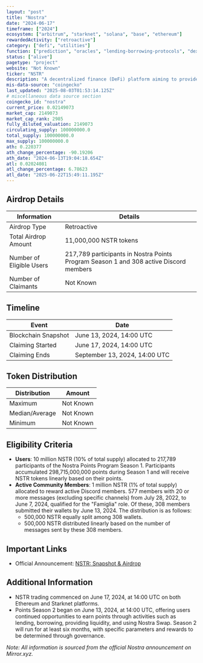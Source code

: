 ```yaml
---
layout: "post"
title: "Nostra"
date: "2024-06-17"
timeframe: ["2024"]
ecosystem: ["arbitrum", "starknet", "solana", "base", "ethereum"]
rewardedActivity: ["retroactive"]
category: ["defi", "utilities"]
function: ["prediction", "oracles", "lending-borrowing-protocols", "dex", "decentralized-finance", "markets"]
status: ["alive"]
pagetype: "project"
website: "Not Known"
ticker: "NSTR"
description: "A decentralized finance (DeFi) platform aiming to provide a comprehensive suite of financial services."
mis-data-source: "coingecko"
last_updated: "2025-08-03T01:53:14.125Z"
# miscellaneous data source section
coingecko_id: "nostra"
current_price: 0.02149073
market_cap: 2149073
market_cap_rank: 2985
fully_diluted_valuation: 2149073
circulating_supply: 100000000.0
total_supply: 100000000.0
max_supply: 100000000.0
ath: 0.220377
ath_change_percentage: -90.19206
ath_date: "2024-06-13T19:04:18.654Z"
atl: 0.02024081
atl_change_percentage: 6.78623
atl_date: "2025-06-22T15:49:11.195Z"
---
```


## Airdrop Details

| Information              | Details                                                                               |
| ------------------------ | ------------------------------------------------------------------------------------- |
| Airdrop Type             | Retroactive                                                                           |
| Total Airdrop Amount     | 11,000,000 NSTR tokens                                                                |
| Number of Eligible Users | 217,789 participants in Nostra Points Program Season 1 and 308 active Discord members |
| Number of Claimants      | Not Known                                                                             |

## Timeline

| Event               | Date                          |
| ------------------- | ----------------------------- |
| Blockchain Snapshot | June 13, 2024, 14:00 UTC      |
| Claiming Started    | June 17, 2024, 14:00 UTC      |
| Claiming Ends       | September 13, 2024, 14:00 UTC |

## Token Distribution

| Distribution   | Amount    |
| -------------- | --------- |
| Maximum        | Not Known |
| Median/Average | Not Known |
| Minimum        | Not Known |

## Eligibility Criteria

- **Users**: 10 million NSTR (10% of total supply) allocated to 217,789 participants of the Nostra Points Program Season 1. Participants accumulated 298,715,000,000 points during Season 1 and will receive NSTR tokens linearly based on their points.
- **Active Community Members**: 1 million NSTR (1% of total supply) allocated to reward active Discord members. 577 members with 20 or more messages (excluding specific channels) from July 28, 2022, to June 7, 2024, qualified for the "Famiglia" role. Of these, 308 members submitted their wallets by June 13, 2024. The distribution is as follows:
  - 500,000 NSTR equally split among 308 wallets.
  - 500,000 NSTR distributed linearly based on the number of messages sent by these 308 members.

## Important Links

- Official Announcement: [NSTR: Snapshot & Airdrop](https://mirror.xyz/0x845605C411132BAA06024a521a85B653F3C802dF/kD9A_Kkj65cfeiRwY2Zq8SgtJfCq8sKHwVo8HdFXLdQ)

## Additional Information

- NSTR trading commenced on June 17, 2024, at 14:00 UTC on both Ethereum and Starknet platforms.
- Points Season 2 began on June 13, 2024, at 14:00 UTC, offering users continued opportunities to earn points through activities such as lending, borrowing, providing liquidity, and using Nostra Swap. Season 2 will run for at least six months, with specific parameters and rewards to be determined through governance.

_Note: All information is sourced from the official Nostra announcement on Mirror.xyz._